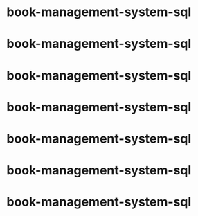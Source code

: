 # book-management-system-sql
# book-management-system-sql
# book-management-system-sql
# book-management-system-sql
# book-management-system-sql
# book-management-system-sql
# book-management-system-sql
